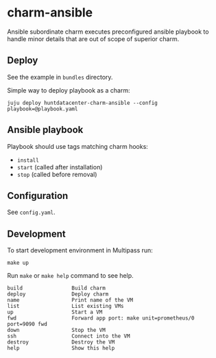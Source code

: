 # charm-ansible

Ansible subordinate charm executes preconfigured ansible playbook
  to handle minor details that are out of scope of superior charm.

## Deploy

See the example in `bundles` directory.

Simple way to deploy playbook as a charm:

```
juju deploy huntdatacenter-charm-ansible --config playbook=@playbook.yaml
```

## Ansible playbook

Playbook should use tags matching charm hooks:
- `install`
- `start` (called after installation)
- `stop` (called before removal)

## Configuration

See `config.yaml`.

## Development

To start development environment in Multipass run:

```
make up
```

Run `make` or `make help` command to see help.

```
build                Build charm
deploy               Deploy charm
name                 Print name of the VM
list                 List existing VMs
up                   Start a VM
fwd                  Forward app port: make unit=prometheus/0 port=9090 fwd
down                 Stop the VM
ssh                  Connect into the VM
destroy              Destroy the VM
help                 Show this help
```
